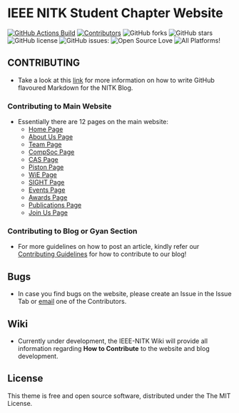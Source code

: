 # IEEE NITK Student Chapter Website

[![GitHub Actions Build](https://img.shields.io/github/workflow/status/IEEE-NITK/ieee-nitk.github.io/Jekyll%20HTMLProofer%20and%20Deployment)](https://github.com/IEEE-NITK/ieee-nitk.github.io/actions/workflows/jekyll.yml)
[![Contributors](https://img.shields.io/github/contributors/IEEE-NITK/ieee-nitk.github.io.svg)](https://github.com/IEEE-NITK/ieee-nitk.github.io.svg/graphs/contributors)
![GitHub forks](https://img.shields.io/github/forks/IEEE-NITK/ieee-nitk.github.io.svg)
![GitHub stars](https://img.shields.io/github/stars/IEEE-NITK/ieee-nitk.github.io.svg)
![GitHub license](https://img.shields.io/badge/license-MIT-blue.svg)
![GitHub issues:](https://img.shields.io/github/issues/IEEE-NITK/ieee-nitk.github.io.svg)
![Open Source Love](https://badges.frapsoft.com/os/v1/open-source.png?v=103)
![All Platforms!](https://img.shields.io/badge/Windows,%20OS/X,%20Linux-%20%E2%9C%85%20-brightgreen.svg)

## CONTRIBUTING

* Take a look at this [link](https://guides.github.com/features/mastering-markdown/) for more information on how to write GitHub flavoured Markdown for the NITK Blog.

### Contributing to Main Website

* Essentially there are 12 pages on the main website:
  * [Home Page](index.html)
  * [About Us Page](about-us.html)
  * [Team Page](team.html)
  * [CompSoc Page](compsoc.html)
  * [CAS Page](diode.html)
  * [Piston Page](piston.html)
  * [WiE Page](wie.html)
  * [SIGHT Page](sight.html)
  * [Events Page](events.html)
  * [Awards Page](achieve.html)
  * [Publications Page](publications.html)
  * [Join Us Page](joinus.html)

### Contributing to Blog or Gyan Section

* For more guidelines on how to post an article, kindly refer our [Contributing Guidelines](CONTRIBUTING.md) for how to contribute to our blog!

## Bugs

* In case you find bugs on the website, please create an Issue in the Issue Tab or [email](mailto:gaurangvelingkar@gmail.com) one of the Contributors.

## Wiki

* Currently under development, the IEEE-NITK Wiki will provide all information regarding **How to Contribute** to the website and blog development.

## License

This theme is free and open source software, distributed under the The MIT License.

